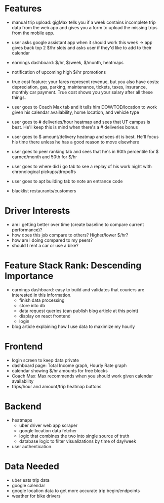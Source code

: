 # Features
- manual trip upload: gigMax tells you if a week contains incomplete trip data from the web app and gives you a form to upload the missing trips from the mobile app.
- user asks google assistant app when it should work this week -> app gives back top 2 $/hr slots and asks user if they'd like to add to their calendar
- earnings dashboard: $/hr, $/week, $/month, heatmaps
- notification of upcoming high $/hr promotions
- true cost feature: your fares represent revenue, but you also have costs: depreciation, gas, parking, maintenance, tickets, taxes, insurance, monthly car payment. True cost shows you your salary after all these things.

- user goes to Coach Max tab and it tells him DOW/TOD/location to work given his calendar availability, home location, and vehicle type
- user goes to # deliveries/hour heatmap and sees that UT campus is best. He'll keep this is mind when there's a # deliveries bonus
- user goes to $ amount/delivery heatmap and sees dt is best. He'll focus his time there unless he has a good reason to move elsewhere
- user goes to peer ranking tab and sees that he's in 90th percentile for $ earned/month and 50th for $/hr
- user goes to where did i go tab to see a replay of his work night with chronological pickups/dropoffs
- user goes to apt building tab to note an entrance code
- blacklist restaurants/customers

# Driver Interests
- am i getting better over time (create baseline to compare current performance)?
- how does this job compare to others? Higher/lower $/hr?
- how am I doing compared to my peers?
- should I rent a car or use a bike?

# Feature Stack Rank: Descending Importance
- earnings dashboard: easy to build and validates that couriers are interested in this information.
  - finish data processing 
  - store into db
  - data request queries (can publish blog article at this point)
  - display on react frontend
  - login
- blog article explaining how I use data to maximize my hourly

# Frontend
- login screen to keep data private
- dashboard page: Total Income graph, Hourly Rate graph
- calendar showing $/hr amounts for free blocks
- Coach Max: Max recommends when you should work given calendar availability
- trips/hour and amount/trip heatmap buttons

# Backend
- heatmaps
  - uber driver web app scraper
  - google location data fetcher
  - logic that combines the two into single source of truth
  - database logic to filter visualizations by time of day/week
- user authentication

# Data Needed
- uber eats trip data
- google calendar
- google location data to get more accurate trip begin/endpoints
- weather for bike drivers
